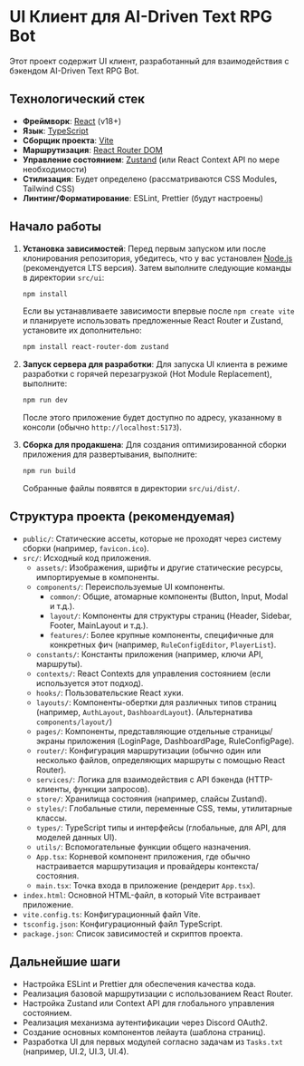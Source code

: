 # UI Клиент для AI-Driven Text RPG Bot

Этот проект содержит UI клиент, разработанный для взаимодействия с бэкендом AI-Driven Text RPG Bot.

## Технологический стек

*   **Фреймворк**: [React](https://react.dev/) (v18+)
*   **Язык**: [TypeScript](https://www.typescriptlang.org/)
*   **Сборщик проекта**: [Vite](https://vitejs.dev/)
*   **Маршрутизация**: [React Router DOM](https://reactrouter.com/)
*   **Управление состоянием**: [Zustand](https://zustand-demo.pmnd.rs/) (или React Context API по мере необходимости)
*   **Стилизация**: Будет определено (рассматриваются CSS Modules, Tailwind CSS)
*   **Линтинг/Форматирование**: ESLint, Prettier (будут настроены)

## Начало работы

1.  **Установка зависимостей**:
    Перед первым запуском или после клонирования репозитория, убедитесь, что у вас установлен [Node.js](https://nodejs.org/) (рекомендуется LTS версия). Затем выполните следующие команды в директории `src/ui`:

    ```bash
    npm install
    ```

    Если вы устанавливаете зависимости впервые после `npm create vite` и планируете использовать предложенные React Router и Zustand, установите их дополнительно:
    ```bash
    npm install react-router-dom zustand
    ```

2.  **Запуск сервера для разработки**:
    Для запуска UI клиента в режиме разработки с горячей перезагрузкой (Hot Module Replacement), выполните:

    ```bash
    npm run dev
    ```
    После этого приложение будет доступно по адресу, указанному в консоли (обычно `http://localhost:5173`).

3.  **Сборка для продакшена**:
    Для создания оптимизированной сборки приложения для развертывания, выполните:

    ```bash
    npm run build
    ```
    Собранные файлы появятся в директории `src/ui/dist/`.

## Структура проекта (рекомендуемая)

*   `public/`: Статические ассеты, которые не проходят через систему сборки (например, `favicon.ico`).
*   `src/`: Исходный код приложения.
    *   `assets/`: Изображения, шрифты и другие статические ресурсы, импортируемые в компоненты.
    *   `components/`: Переиспользуемые UI компоненты.
        *   `common/`: Общие, атомарные компоненты (Button, Input, Modal и т.д.).
        *   `layout/`: Компоненты для структуры страниц (Header, Sidebar, Footer, MainLayout и т.д.).
        *   `features/`: Более крупные компоненты, специфичные для конкретных фич (например, `RuleConfigEditor`, `PlayerList`).
    *   `constants/`: Константы приложения (например, ключи API, маршруты).
    *   `contexts/`: React Contexts для управления состоянием (если используется этот подход).
    *   `hooks/`: Пользовательские React хуки.
    *   `layouts/`: Компоненты-обертки для различных типов страниц (например, `AuthLayout`, `DashboardLayout`). (Альтернатива `components/layout/`)
    *   `pages/`: Компоненты, представляющие отдельные страницы/экраны приложения (LoginPage, DashboardPage, RuleConfigPage).
    *   `router/`: Конфигурация маршрутизации (обычно один или несколько файлов, определяющих маршруты с помощью React Router).
    *   `services/`: Логика для взаимодействия с API бэкенда (HTTP-клиенты, функции запросов).
    *   `store/`: Хранилища состояния (например, слайсы Zustand).
    *   `styles/`: Глобальные стили, переменные CSS, темы, утилитарные классы.
    *   `types/`: TypeScript типы и интерфейсы (глобальные, для API, для моделей данных UI).
    *   `utils/`: Вспомогательные функции общего назначения.
    *   `App.tsx`: Корневой компонент приложения, где обычно настраивается маршрутизация и провайдеры контекста/состояния.
    *   `main.tsx`: Точка входа в приложение (рендерит `App.tsx`).
*   `index.html`: Основной HTML-файл, в который Vite встраивает приложение.
*   `vite.config.ts`: Конфигурационный файл Vite.
*   `tsconfig.json`: Конфигурационный файл TypeScript.
*   `package.json`: Список зависимостей и скриптов проекта.

## Дальнейшие шаги

*   Настройка ESLint и Prettier для обеспечения качества кода.
*   Реализация базовой маршрутизации с использованием React Router.
*   Настройка Zustand или Context API для глобального управления состоянием.
*   Реализация механизма аутентификации через Discord OAuth2.
*   Создание основных компонентов лейаута (шаблона страниц).
*   Разработка UI для первых модулей согласно задачам из `Tasks.txt` (например, UI.2, UI.3, UI.4).
